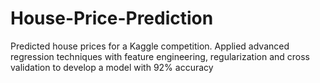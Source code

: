 # House-Price-Prediction
Predicted house prices for a Kaggle competition. Applied advanced regression techniques with feature engineering, regularization and cross validation to develop a model with 92% accuracy
